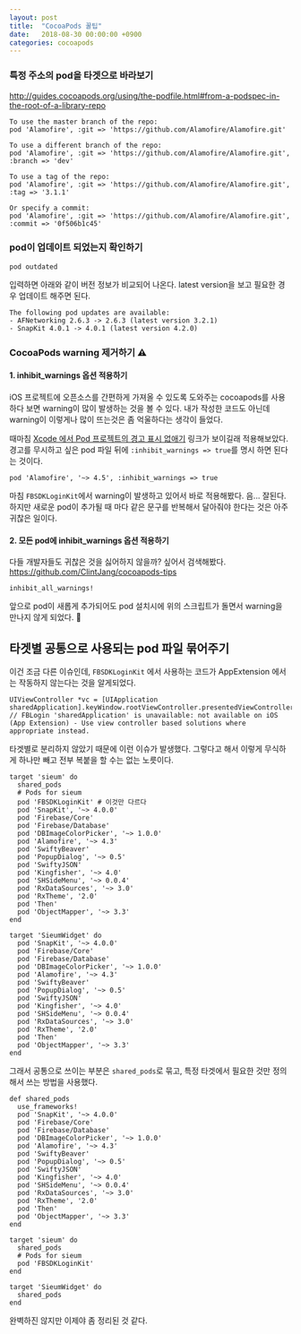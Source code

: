 ```yaml
---
layout: post
title:  "CocoaPods 꿀팁"
date:   2018-08-30 00:00:00 +0900
categories: cocoapods
---
```

### 특정 주소의 pod을 타겟으로 바라보기
[http://guides.cocoapods.org/using/the-podfile.html#from-a-podspec-in-the-root-of-a-library-repo
](http://guides.cocoapods.org/using/the-podfile.html#from-a-podspec-in-the-root-of-a-library-repo
)
```
To use the master branch of the repo:
pod 'Alamofire', :git => 'https://github.com/Alamofire/Alamofire.git'

To use a different branch of the repo:
pod 'Alamofire', :git => 'https://github.com/Alamofire/Alamofire.git', :branch => 'dev'

To use a tag of the repo:
pod 'Alamofire', :git => 'https://github.com/Alamofire/Alamofire.git', :tag => '3.1.1'

Or specify a commit:
pod 'Alamofire', :git => 'https://github.com/Alamofire/Alamofire.git', :commit => '0f506b1c45'
```

### pod이 업데이트 되었는지 확인하기

```
pod outdated

```

입력하면 아래와 같이 버전 정보가 비교되어 나온다. latest version을 보고 필요한 경우 업데이트 해주면 된다.

```
The following pod updates are available:
- AFNetworking 2.6.3 -> 2.6.3 (latest version 3.2.1)
- SnapKit 4.0.1 -> 4.0.1 (latest version 4.2.0)
```

### CocoaPods warning 제거하기 ⚠️
#### 1. inhibit_warnings 옵션 적용하기
iOS 프로젝트에 오픈소스를 간편하게 가져올 수 있도록 도와주는 cocoapods를 사용하다 보면 warning이 많이 발생하는 것을 볼 수 있다.
내가 작성한 코드도 아닌데 warning이 이렇게나 많이 뜨는것은 좀 억울하다는 생각이 들었다.

때마침 [Xcode 에서 Pod 프로젝트의 경고 표시 없애기](https://code.iamseapy.com/archives/174) 링크가 보이길래 적용해보았다.
경고를 무시하고 싶은 pod 파일 뒤에 `:inhibit_warnings => true`를 명시 하면 된다는 것이다.
```
pod 'Alamofire', '~> 4.5', :inhibit_warnings => true
```

마침 `FBSDKLoginKit`에서 warning이 발생하고 있어서 바로 적용해봤다.
음... 잘된다.
하지만 새로운 pod이 추가될 때 마다 같은 문구를 반복해서 달아줘야 한다는 것은 아주 귀찮은 일이다.

#### 2. 모든 pod에 inhibit_warnings 옵션 적용하기

다들 개발자들도 귀찮은 것을 싫어하지 않을까? 싶어서 검색해봤다. 
https://github.com/ClintJang/cocoapods-tips
```
inhibit_all_warnings!
```
앞으로 pod이 새롭게 추가되어도 pod 설치시에 위의 스크립트가 돌면서 warning을 만나지 않게 되었다. 🎉

## 타겟별 공통으로 사용되는 pod 파일 묶어주기
이건 조금 다른 이슈인데, `FBSDKLoginKit` 에서 사용하는 코드가 AppExtension 에서는 작동하지 않는다는 것을 알게되었다.
```objc
UIViewController *vc = [UIApplication sharedApplication].keyWindow.rootViewController.presentedViewController;
// FBLogin 'sharedApplication' is unavailable: not available on iOS (App Extension) - Use view controller based solutions where appropriate instead.
```

타겟별로 분리하지 않았기 때문에 이런 이슈가 발생했다.
그렇다고 해서 이렇게 무식하게 하나만 빼고 전부 복붙을 할 수는 없는 노릇이다.
```
target 'sieum' do
  shared_pods
  # Pods for sieum
  pod 'FBSDKLoginKit' # 이것만 다르다
  pod 'SnapKit', '~> 4.0.0'
  pod 'Firebase/Core'
  pod 'Firebase/Database'
  pod 'DBImageColorPicker', '~> 1.0.0'
  pod 'Alamofire', '~> 4.3'
  pod 'SwiftyBeaver'
  pod 'PopupDialog', '~> 0.5'
  pod 'SwiftyJSON'
  pod 'Kingfisher', '~> 4.0'
  pod 'SHSideMenu', '~> 0.0.4'
  pod 'RxDataSources', '~> 3.0'
  pod 'RxTheme', '2.0'
  pod 'Then'
  pod 'ObjectMapper', '~> 3.3'
end

target 'SieumWidget' do
  pod 'SnapKit', '~> 4.0.0'
  pod 'Firebase/Core'
  pod 'Firebase/Database'
  pod 'DBImageColorPicker', '~> 1.0.0'
  pod 'Alamofire', '~> 4.3'
  pod 'SwiftyBeaver'
  pod 'PopupDialog', '~> 0.5'
  pod 'SwiftyJSON'
  pod 'Kingfisher', '~> 4.0'
  pod 'SHSideMenu', '~> 0.0.4'
  pod 'RxDataSources', '~> 3.0'
  pod 'RxTheme', '2.0'
  pod 'Then'
  pod 'ObjectMapper', '~> 3.3'
end
```

그래서 공통으로 쓰이는 부분은 `shared_pods`로 묶고,
특정 타겟에서 필요한 것만 정의해서 쓰는 방법을 사용했다.

```
def shared_pods
  use_frameworks!
  pod 'SnapKit', '~> 4.0.0'
  pod 'Firebase/Core'
  pod 'Firebase/Database'
  pod 'DBImageColorPicker', '~> 1.0.0'
  pod 'Alamofire', '~> 4.3'
  pod 'SwiftyBeaver'
  pod 'PopupDialog', '~> 0.5'
  pod 'SwiftyJSON'
  pod 'Kingfisher', '~> 4.0'
  pod 'SHSideMenu', '~> 0.0.4'
  pod 'RxDataSources', '~> 3.0'
  pod 'RxTheme', '2.0'
  pod 'Then'
  pod 'ObjectMapper', '~> 3.3'
end

target 'sieum' do
  shared_pods
  # Pods for sieum
  pod 'FBSDKLoginKit'
end

target 'SieumWidget' do
  shared_pods
end
```
완벽하진 않지만 이제야 좀 정리된 것 같다.
